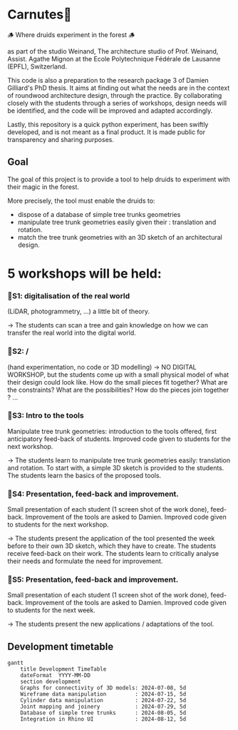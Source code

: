 # Carnutes🌳
🪵 Where druids experiment in the forest 🪵

as part of the studio Weinand, The architecture studio of Prof. Weinand, Assist. Agathe Mignon at the Ecole Polytechnique Fédérale de Lausanne (EPFL), Switzerland.

This code is also a preparation to the research package 3 of Damien Gilliard's PhD thesis. It aims at finding out what the needs are in the context of roundwood architecture design, through the practice. By collaborating closely with the students through  a series of workshops, design needs will be identified, and the code will be improved and adapted accordingly.

Lastly, this repository is a quick python experiment, has been swiftly developed, and is not meant as a final product. It is made public for transparency and sharing purposes.
## Goal

 The goal of this project is to provide a tool to help druids to experiment with their magic in the forest. 

More precisely, the tool must enable the druids to:
- dispose of a database of simple tree trunks geometries
- manipulate tree trunk geometries easily given their : translation and rotation.
- match the tree trunk geometries with an 3D sketch of an architectural design.

# 5 workshops will be held:


### 🌲S1: digitalisation of the real world 
(LiDAR, photogrammetry, ...) a little bit of theory.

-> The students can scan a tree and gain knowledge on how we can transfer the real world into the digital world.
### 🌲S2: / 
(hand experimentation, no code or 3D modelling) -> NO DIGITAL WORKSHOP, but the students come up with a small physical model of what their design could look like. How do the small pieces fit together? What are the constraints? What are the possibilities? How do the pieces join together ? ...

### 🌲S3: Intro to the tools 
Manipulate tree trunk geometries: introduction to the tools offered, first anticipatory feed-back of students. Improved code given to students for the next workshop.

-> The students learn to manipulate tree trunk geometries easily: translation and rotation. To start with, a simple 3D sketch is provided to the students. The students learn the basics of the proposed tools.

### 🌲S4: Presentation, feed-back and improvement. 
Small presentation of each student (1 screen shot of the work done), feed-back. Improvement of the tools are asked to Damien. Improved code given to students for the next workshop.

-> The students present the application of the tool presented the week before to their own 3D sketch, which they have to create. The students receive feed-back on their work. The students learn to critically analyse their needs and formulate the need for improvement.

### 🌲S5: Presentation, feed-back and improvement.
Small presentation of each student (1 screen shot of the work done), feed-back. Improvement of the tools are asked to Damien. Improved code given to students for the next week.

-> The students present the new applications / adaptations of the tool.

## Development timetable

```mermaid
gantt
    title Development TimeTable
    dateFormat  YYYY-MM-DD
    section development
    Graphs for connectivity of 3D models: 2024-07-08, 5d
    Wireframe data manipulation         : 2024-07-15, 5d
    Cylinder data manipulation          : 2024-07-22, 5d
    Joint mapping and joinery           : 2024-07-29, 5d
    Database of simple tree trunks      : 2024-08-05, 5d
    Integration in Rhino UI             : 2024-08-12, 5d
```

